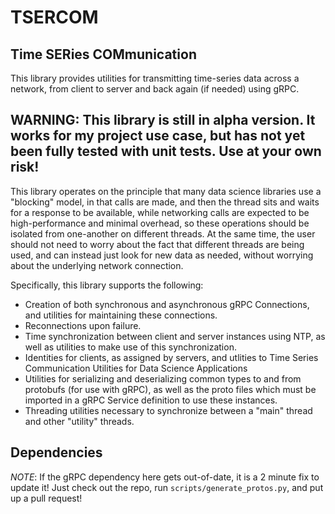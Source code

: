 # TSERCOM
## Time SERies COMmunication
This library provides utilities for transmitting time-series data across a 
network, from client to server and back again (if needed) using gRPC.

## WARNING: This library is still in alpha version. It works for my project use case, but has not yet been fully tested with unit tests. Use at your own risk!

This library operates on the principle that many data science libraries use a
"blocking" model, in that calls are made, and then the thread sits and waits for
a response to be available, while networking calls are expected to be 
high-performance and minimal overhead, so these operations should be isolated
from one-another on different threads. At the same time, the user should not
need to worry about the fact that different threads are being used, and can
instead just look for new data as needed, without worrying about the underlying
network connection.

Specifically, this library supports the following:

- Creation of both synchronous and asynchronous gRPC Connections, and utilities
for maintaining these connections.
- Reconnections upon failure.
- Time synchronization between client and server instances using NTP, as well as
utilities to make use of this synchronization.
- Identities for clients, as assigned by servers, and utlities to 
Time Series Communication Utilities for Data Science Applications
- Utilities for serializing and deserializing common types to and from
protobufs (for use with gRPC), as well as the proto files which must be imported
in a gRPC Service definition to use these instances.
- Threading utilities necessary to synchronize between a "main" thread and other
"utility" threads.

## Dependencies
_NOTE_: If the gRPC dependency here gets out-of-date, it is a 2 minute fix to update it! Just check out the repo, run `scripts/generate_protos.py`, and put up a pull request!
